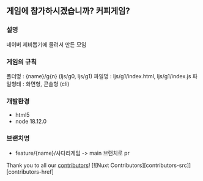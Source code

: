 ## 게임에 참가하시겠습니까? 커피게임?
### 설명
네이버 제비뽑기에 물려서 만든 모임

### 게임의 규칙
폴더명 : {name}/g{n} (ljs/g0, ljs/g1)
파일명 : ljs/g1/index.html, ljs/g1/index.js
파일형태 : 화면형, 콘솔형 (cli)

### 개발환경
- html5
- node 18.12.0

### 브랜치명
- feature/{name}/사다리게임 -> main 브랜치로 pr

Thank you to all our [contributors](https://github.com/nuxt/nuxt.js/graphs/contributors)!
[![Nuxt Contributors][contributors-src]][contributors-href]
